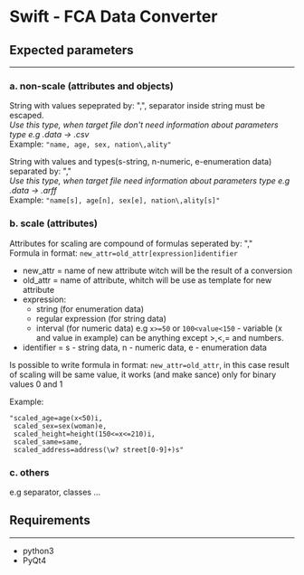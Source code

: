 # Swift - FCA Data Converter

## Expected parameters
-------------------

### a. non-scale (attributes and objects)
String with values sepeprated by: ",", separator inside string must be escaped.  
*Use this type, when target file don't need information about parameters type e.g .data -> .csv*  
Example: ```"name, age, sex, nation\,ality"```

String with values and types(s-string, n-numeric, e-enumeration data) separated by: ","  
*Use this type, when target file need information about parameters type e.g .data -> .arff*    
Example: ```"name[s], age[n], sex[e], nation\,ality[s]"```

### b. scale (attributes)  
Attributes for scaling are compound of formulas seperated by: ","  
Formula in format: ```new_attr=old_attr[expression]identifier```

* new_attr = name of new attribute witch will be the result of a conversion
* old_attr = name of attribute, whitch will be use as template for new attribute
* expression:
    * string (for enumeration data)   
    * regular expression (for string data)  
    * interval (for numeric data) e.g ```x>=50``` or ```100<value<150``` - variable (x and value in example) can be anything except >,<,= and numbers.
* identifier = s - string data, n - numeric data, e - enumeration data

Is possible to write formula in format: ```new_attr=old_attr```, in this case result of scaling will be same value, it works (and make sance) only for binary values 0 and 1  
 
Example: 
```
"scaled_age=age(x<50)i, 
 scaled_sex=sex(woman)e, 
 scaled_height=height(150<=x<=210)i,  
 scaled_same=same,  
 scaled_address=address(\w? street[0-9]+)s"
``` 

### c. others
e.g separator, classes ...


## Requirements
------------
* python3
* PyQt4